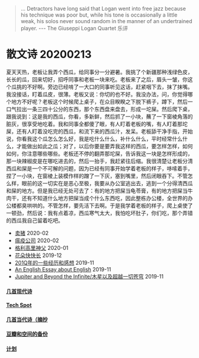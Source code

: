 > ... Detractors have long said that Logan went into free jazz because his technique was poor but, while his tone is occasionally a little weak, his solos never sound random in the manner of an undertrained player. --- The Giuseppi Logan Quartet 乐评

# 散文诗 20200213

夏天天热，老板让我弄个西瓜，给同事分一分避暑。我挑了个新疆那种浅绿色皮，长长的瓜，回来切好，招呼同事和老板一块来吃。老板来了之后，眉头一皱，你这个瓜挑的不好啊。旁边已经啃了一大口的同事听见这话，赶紧咽下去，抹了抹嘴。我没接话，盯着瓜皮，很薄。老板又说：你切的也不好。我没办法，问，你觉得哪个地方不好呢？老板这个时候爬上桌子，在众目睽睽之下脱下裤子，蹲下，然后一口气拉出一条三四十公分的东西，那个东西盘来盘去，形成一坨屎。然后爬下桌，跟我说到：这是我的西瓜，你看，多新鲜，然后抓了一小块，蘸了一下窗棱角落的脏灰，很享受地吃着。我和同事全都傻了眼，有人盯着老板的嘴，有人盯着那坨屎，还有人盯着没吃完的西瓜，和流下来的西瓜汁，发呆。老板舔干净手指，开始说，你看我这个瓜怎么怎么好，我是吃什么什么，补什么什么，平时经常什么什么，才能做出如此之瓜；对了，以后你要是要弄我这样的西瓜，要怎样怎样，如何如何，你注意哪些哪些。老板还不停的翻弄那坨屎，告诉我这一块是怎样形成的，那一块辣椒皮是在哪吃进去的，然后一抬手，我赶紧往后缩。我很清楚让老板分清西瓜和屎是一个不可解的问题，因为已经有同事开始学着老板的样子，哆嗦着手，捏了一小块，在窗棱上装模作样的蹭了一下灰，塞到嘴里，然后闭眼吞下。不管怎么样，眼前的这一切实在是恶心至极，我要从办公室逃出去，逃到一个分得清西瓜和屎的地方。但是我已经无处可去了：有的地方把屎当龟苓膏，有的地方把屎当牛肉干，还有不知道什么地方把屎当成个什么东西吃，因此整栋办公楼，全世界的办公楼都臭哄哄的。不管怎样，要先活下去啊。于是我学着老板的样子，爬上桌使了一顿劲，然后说：我有点着凉，西瓜寒气太大，我怕吃坏肚子，你们吃，那个弄错的西瓜我自己留着吃吧。

* [卖猪](posts/2020-02-09-pig.md) 2020-02
* [瘟疫公司](posts/2020-02-02-ncov.md) 2020-02
* [格利高里神父](posts/2020-01-05-hl2.md) 2020-01
* [花朵快快长](posts/2019-12-21-none.md) 2019-12
* [201Q年的一些经历和感想](posts/2019-11-30-q.md) 2019-11
* [An English Essay about English](posts/2019-11-english.md) 2019-11
* [Jupiter and Beyond the Infinite/木星以及超越一切苍穹](posts/2019-11-26-idx.md) 2019-11

#### [几首现代诗](index_mverse.md)

#### [Tech Spot](index_tech.md)

#### [几首当代诗（摘抄](contemporary/intro.md)

#### [豆瓣和空间的备份](index_history.md)

#### [计划](posts/plan.md)

